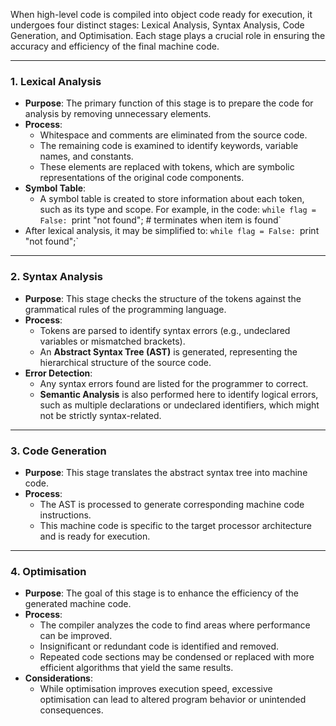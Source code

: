 When high-level code is compiled into object code ready for execution, it undergoes four distinct stages: Lexical Analysis, Syntax Analysis, Code Generation, and Optimisation. Each stage plays a crucial role in ensuring the accuracy and efficiency of the final machine code.

---
### **1. Lexical Analysis**
- **Purpose**: The primary function of this stage is to prepare the code for analysis by removing unnecessary elements.
- **Process**:
    - Whitespace and comments are eliminated from the source code.
    - The remaining code is examined to identify keywords, variable names, and constants.
    - These elements are replaced with tokens, which are symbolic representations of the original code components.
- **Symbol Table**:
    - A symbol table is created to store information about each token, such as its type and scope. For example, in the code:
	    `while flag = False:
		    `print "not found";  # terminates when item is found`
- After lexical analysis, it may be simplified to:
	`while flag = False:
	    `print "not found";`
---
### **2. Syntax Analysis**
- **Purpose**: This stage checks the structure of the tokens against the grammatical rules of the programming language.
- **Process**:
    - Tokens are parsed to identify syntax errors (e.g., undeclared variables or mismatched brackets).
    - An **Abstract Syntax Tree (AST)** is generated, representing the hierarchical structure of the source code.
- **Error Detection**:
    - Any syntax errors found are listed for the programmer to correct.
    - **Semantic Analysis** is also performed here to identify logical errors, such as multiple declarations or undeclared identifiers, which might not be strictly syntax-related.
---
### **3. Code Generation**
- **Purpose**: This stage translates the abstract syntax tree into machine code.
- **Process**:
    - The AST is processed to generate corresponding machine code instructions.
    - This machine code is specific to the target processor architecture and is ready for execution.
---
### **4. Optimisation**
- **Purpose**: The goal of this stage is to enhance the efficiency of the generated machine code.
- **Process**:
    - The compiler analyzes the code to find areas where performance can be improved.
    - Insignificant or redundant code is identified and removed.
    - Repeated code sections may be condensed or replaced with more efficient algorithms that yield the same results.
- **Considerations**:
    - While optimisation improves execution speed, excessive optimisation can lead to altered program behavior or unintended consequences.